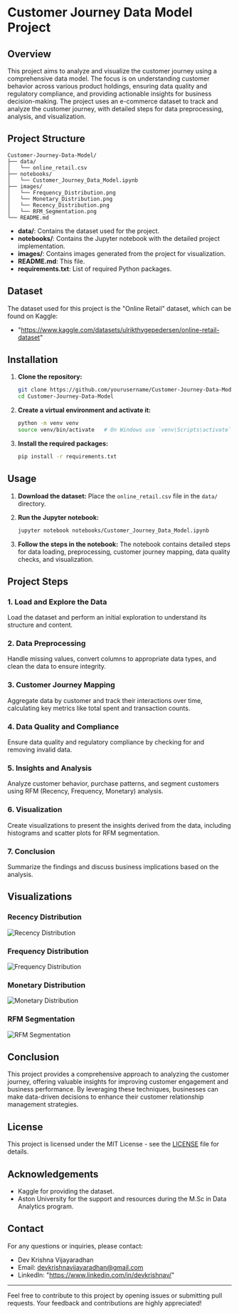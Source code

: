 # Customer Journey Data Model Project
## Overview

This project aims to analyze and visualize the customer journey using a comprehensive data model. The focus is on understanding customer behavior across various product holdings, ensuring data quality and regulatory compliance, and providing actionable insights for business decision-making. The project uses an e-commerce dataset to track and analyze the customer journey, with detailed steps for data preprocessing, analysis, and visualization.

## Project Structure
~~~
Customer-Journey-Data-Model/
├── data/
│   └── online_retail.csv
├── notebooks/
│   └── Customer_Journey_Data_Model.ipynb
├── images/
│   └── Frequency_Distribution.png
│   └── Monetary_Distribution.png
│   └── Recency_Distribution.png
│   └── RFM_Segmentation.png
└── README.md
~~~
- **data/**: Contains the dataset used for the project.
- **notebooks/**: Contains the Jupyter notebook with the detailed project implementation.
- **images/**: Contains images generated from the project for visualization.
- **README.md**: This file.
- **requirements.txt**: List of required Python packages.

## Dataset

The dataset used for this project is the "Online Retail" dataset, which can be found on Kaggle:
- "https://www.kaggle.com/datasets/ulrikthygepedersen/online-retail-dataset"

## Installation

1. **Clone the repository:**
   ```bash
   git clone https://github.com/yourusername/Customer-Journey-Data-Model.git
   cd Customer-Journey-Data-Model
   ```

2. **Create a virtual environment and activate it:**
   ```bash
   python -m venv venv
   source venv/bin/activate   # On Windows use `venv\Scripts\activate`
   ```

3. **Install the required packages:**
   ```bash
   pip install -r requirements.txt
   ```

## Usage

1. **Download the dataset:**
   Place the `online_retail.csv` file in the `data/` directory.

2. **Run the Jupyter notebook:**
   ```bash
   jupyter notebook notebooks/Customer_Journey_Data_Model.ipynb
   ```

3. **Follow the steps in the notebook:**
   The notebook contains detailed steps for data loading, preprocessing, customer journey mapping, data quality checks, and visualization.

## Project Steps

### 1. Load and Explore the Data

Load the dataset and perform an initial exploration to understand its structure and content.

### 2. Data Preprocessing

Handle missing values, convert columns to appropriate data types, and clean the data to ensure integrity.

### 3. Customer Journey Mapping

Aggregate data by customer and track their interactions over time, calculating key metrics like total spent and transaction counts.

### 4. Data Quality and Compliance

Ensure data quality and regulatory compliance by checking for and removing invalid data.

### 5. Insights and Analysis

Analyze customer behavior, purchase patterns, and segment customers using RFM (Recency, Frequency, Monetary) analysis.

### 6. Visualization

Create visualizations to present the insights derived from the data, including histograms and scatter plots for RFM segmentation.

### 7. Conclusion

Summarize the findings and discuss business implications based on the analysis.

## Visualizations

### Recency Distribution
![Recency Distribution](images/Recency_Distribution.png)

### Frequency Distribution
![Frequency Distribution](images/Frequency_Distribution.png)

### Monetary Distribution
![Monetary Distribution](images/Monetary_Distribution.png)

### RFM Segmentation
![RFM Segmentation](images/RFM_Segmentation.png)

## Conclusion

This project provides a comprehensive approach to analyzing the customer journey, offering valuable insights for improving customer engagement and business performance. By leveraging these techniques, businesses can make data-driven decisions to enhance their customer relationship management strategies.

## License

This project is licensed under the MIT License - see the [LICENSE](LICENSE) file for details.

## Acknowledgements

- Kaggle for providing the dataset.
- Aston University for the support and resources during the M.Sc in Data Analytics program.

## Contact

For any questions or inquiries, please contact:
- Dev Krishna Vijayaradhan
- Email: devkrishnavijayaradhan@gmail.com
- LinkedIn: "https://www.linkedin.com/in/devkrishnav/"

---

Feel free to contribute to this project by opening issues or submitting pull requests. Your feedback and contributions are highly appreciated!
```
